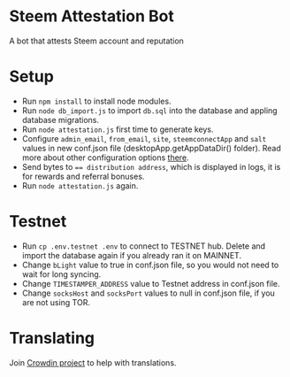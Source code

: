# Steem Attestation Bot
A bot that attests Steem account and reputation

# Setup
* Run `npm install` to install node modules.
* Run `node db_import.js` to import `db.sql` into the database and appling database migrations.
* Run `node attestation.js` first time to generate keys.
* Configure `admin_email`, `from_email`, `site`, `steemconnectApp` and `salt` values in new conf.json file (desktopApp.getAppDataDir() folder). Read more about other configuration options [there](https://github.com/byteball/headless-obyte#customize).
* Send bytes to `== distribution address`, which is displayed in logs, it is for rewards and referral bonuses.
* Run `node attestation.js` again.

# Testnet
* Run `cp .env.testnet .env` to connect to TESTNET hub. Delete and import the database again if you already ran it on MAINNET.
* Change `bLight` value to true in conf.json file, so you would not need to wait for long syncing.
* Change `TIMESTAMPER_ADDRESS` value to Testnet address in conf.json file.
* Change `socksHost` and `socksPort` values to null in conf.json file, if you are not using TOR.

# Translating
Join [Crowdin project](https://crowdin.com/project/byteball-betting-bot) to help with translations.